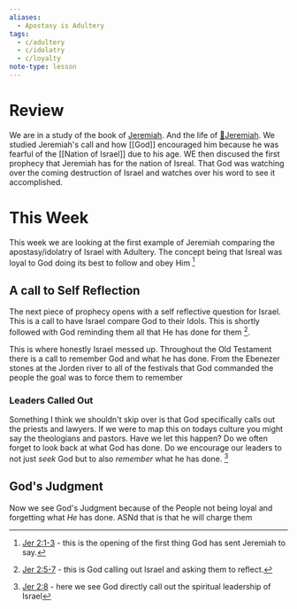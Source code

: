 ```yaml
---
aliases:
  - Apostasy is Adultery
tags:
  - c/adultery
  - c/idolatry
  - c/loyalty
note-type: lesson
---
```

# Review
We are in a study of the book of [Jeremiah](../30-Spiritual/BIBLE_CSB_MD/Jeremiah/Jeremiah%7CJeremiah.md).  And the life of [🧑Jeremiah](%F0%9F%A7%91Jeremiah.md). We studied Jeremiah's call and how [[God]] encouraged him because he was fearful of the [[Nation of Israel]] due to his age. WE then discused the first prophecy that Jeremiah has for the nation of Isreal. That God was watching over the coming destruction of Israel and watches over his word to see it accomplished.

# This Week
This week we are looking at the first example of Jeremiah comparing the apostasy/idolatry of Israel with Adultery. The concept being that Isreal was loyal to God doing its best to follow and obey Him [^b1]

[^b1]: [Jer 2:1-3](Jer%202.md) - this is the opening of the first thing God has sent Jeremiah to say.

## A call to Self Reflection
The next piece of prophecy opens with a self reflective question for Israel. This is a call to have Israel compare God to their Idols. This is shortly followed with God reminding them all that He has done for them [^b2].

This is where honestly Israel messed up. Throughout the Old Testament there is a call to remember God and what he has done. From the Ebenezer stones at the Jorden river to all of the festivals that God commanded the people the goal was to force them to remember

[^b2]: [Jer 2:5-7](Jer%202.md) - this is God calling out Israel and asking them to reflect.

### Leaders Called Out
Something I think we shouldn't skip over is that God specifically calls out the priests and lawyers. If we were to map this on todays culture you might say the theologians and pastors. Have we let this happen? Do we often forget to look back at what God has done. Do we encourage our leaders to not just *seek* God but to also *remember* what he has done. [^b3]

[^b3]: [Jer 2:8](Jer%202.md) - here we see God directly call out the spiritual leadership of Israel 

## God's Judgment
Now we see God's Judgment because of the People not being loyal and forgetting what *He* has done. ASNd that is that he will charge them 